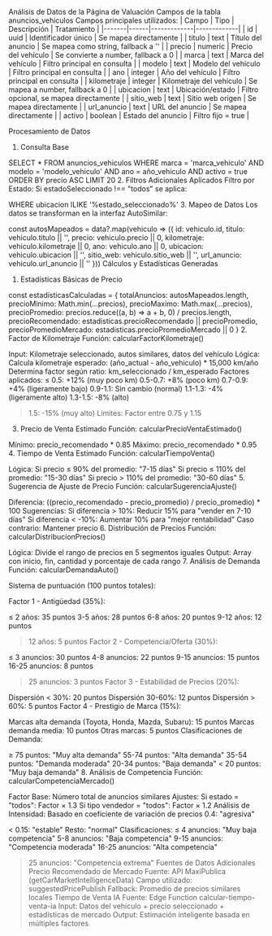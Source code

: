 Análisis de Datos de la Página de Valuación
Campos de la tabla anuncios_vehiculos
Campos principales utilizados:
| Campo | Tipo | Descripción | Tratamiento | |-------|------|-------------|-------------| | id | uuid | Identificador único | Se mapea directamente | | titulo | text | Título del anuncio | Se mapea como string, fallback a '' | | precio | numeric | Precio del vehículo | Se convierte a number, fallback a 0 | | marca | text | Marca del vehículo | Filtro principal en consulta | | modelo | text | Modelo del vehículo | Filtro principal en consulta | | ano | integer | Año del vehículo | Filtro principal en consulta | | kilometraje | integer | Kilometraje del vehículo | Se mapea a number, fallback a 0 | | ubicacion | text | Ubicación/estado | Filtro opcional, se mapea directamente | | sitio_web | text | Sitio web origen | Se mapea directamente | | url_anuncio | text | URL del anuncio | Se mapea directamente | | activo | boolean | Estado del anuncio | Filtro fijo = true |

Procesamiento de Datos
1. Consulta Base

SELECT * FROM anuncios_vehiculos 
WHERE marca = 'marca_vehiculo' 
  AND modelo = 'modelo_vehiculo' 
  AND ano = año_vehiculo
  AND activo = true
ORDER BY precio ASC 
LIMIT 20
2. Filtros Adicionales Aplicados
Filtro por Estado: Si estadoSeleccionado !== "todos" se aplica:

WHERE ubicacion ILIKE '%estado_seleccionado%'
3. Mapeo de Datos
Los datos se transforman en la interfaz AutoSimilar:


const autosMapeados = data?.map(vehiculo => ({
  id: vehiculo.id,
  titulo: vehiculo.titulo || '',
  precio: vehiculo.precio || 0,
  kilometraje: vehiculo.kilometraje || 0,
  ano: vehiculo.ano || 0,
  ubicacion: vehiculo.ubicacion || '',
  sitio_web: vehiculo.sitio_web || '',
  url_anuncio: vehiculo.url_anuncio || ''
}))
Cálculos y Estadísticas Generadas
1. Estadísticas Básicas de Precio

const estadisticasCalculadas = {
  totalAnuncios: autosMapeados.length,
  precioMinimo: Math.min(...precios),
  precioMaximo: Math.max(...precios),
  precioPromedio: precios.reduce((a, b) => a + b, 0) / precios.length,
  precioRecomendado: estadisticas.precioRecomendado || precioPromedio,
  precioPromedioMercado: estadisticas.precioPromedioMercado || 0
}
2. Factor de Kilometraje
Función: calcularFactorKilometraje()

Input: Kilometraje seleccionado, autos similares, datos del vehículo
Lógica:
Calcula kilometraje esperado: (año_actual - año_vehiculo) * 15,000 km/año
Determina factor según ratio: km_seleccionado / km_esperado
Factores aplicados:
≤ 0.5: +12% (muy poco km)
0.5-0.7: +8% (poco km)
0.7-0.9: +4% (ligeramente bajo)
0.9-1.1: Sin cambio (normal)
1.1-1.3: -4% (ligeramente alto)
1.3-1.5: -8% (alto)
> 1.5: -15% (muy alto)
Límites: Factor entre 0.75 y 1.15
3. Precio de Venta Estimado
Función: calcularPrecioVentaEstimado()

Mínimo: precio_recomendado * 0.85
Máximo: precio_recomendado * 0.95
4. Tiempo de Venta Estimado
Función: calcularTiempoVenta()

Lógica:
Si precio ≤ 90% del promedio: "7-15 días"
Si precio ≤ 110% del promedio: "15-30 días"
Si precio > 110% del promedio: "30-60 días"
5. Sugerencia de Ajuste de Precio
Función: calcularSugerenciaAjuste()

Diferencia: ((precio_recomendado - precio_promedio) / precio_promedio) * 100
Sugerencias:
Si diferencia > 10%: Reducir 15% para "vender en 7-10 días"
Si diferencia < -10%: Aumentar 10% para "mejor rentabilidad"
Caso contrario: Mantener precio
6. Distribución de Precios
Función: calcularDistribucionPrecios()

Lógica: Divide el rango de precios en 5 segmentos iguales
Output: Array con inicio, fin, cantidad y porcentaje de cada rango
7. Análisis de Demanda
Función: calcularDemandaAuto()

Sistema de puntuación (100 puntos totales):

Factor 1 - Antigüedad (35%):

≤ 2 años: 35 puntos
3-5 años: 28 puntos
6-8 años: 20 puntos
9-12 años: 12 puntos
> 12 años: 5 puntos
Factor 2 - Competencia/Oferta (30%):

≤ 3 anuncios: 30 puntos
4-8 anuncios: 22 puntos
9-15 anuncios: 15 puntos
16-25 anuncios: 8 puntos
> 25 anuncios: 3 puntos
Factor 3 - Estabilidad de Precios (20%):

Dispersión < 30%: 20 puntos
Dispersión 30-60%: 12 puntos
Dispersión > 60%: 5 puntos
Factor 4 - Prestigio de Marca (15%):

Marcas alta demanda (Toyota, Honda, Mazda, Subaru): 15 puntos
Marcas demanda media: 10 puntos
Otras marcas: 5 puntos
Clasificaciones de Demanda:

≥ 75 puntos: "Muy alta demanda"
55-74 puntos: "Alta demanda"
35-54 puntos: "Demanda moderada"
20-34 puntos: "Baja demanda"
< 20 puntos: "Muy baja demanda"
8. Análisis de Competencia
Función: calcularCompetenciaMercado()

Factor Base: Número total de anuncios similares
Ajustes:
Si estado = "todos": Factor × 1.3
Si tipo vendedor = "todos": Factor × 1.2
Análisis de Intensidad: Basado en coeficiente de variación de precios
0.4: "agresiva"

< 0.15: "estable"
Resto: "normal"
Clasificaciones:
≤ 4 anuncios: "Muy baja competencia"
5-8 anuncios: "Baja competencia"
9-15 anuncios: "Competencia moderada"
16-25 anuncios: "Alta competencia"
> 25 anuncios: "Competencia extrema"
Fuentes de Datos Adicionales
Precio Recomendado de Mercado
Fuente: API MaxiPublica (getCarMarketIntelligenceData)
Campo utilizado: suggestedPricePublish
Fallback: Promedio de precios similares locales
Tiempo de Venta IA
Fuente: Edge Function calcular-tiempo-venta-ia
Input: Datos del vehículo + precio seleccionado + estadísticas de mercado
Output: Estimación inteligente basada en múltiples factores